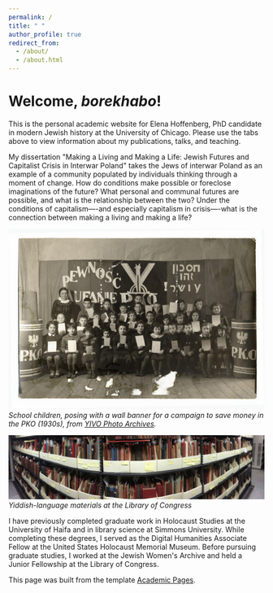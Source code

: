 ```yaml
---
permalink: /
title: " "
author_profile: true
redirect_from: 
  - /about/
  - /about.html
---
```



Welcome, *borekhabo*!
======
This is the personal academic website for Elena Hoffenberg, PhD candidate in modern Jewish history at the University of Chicago. Please use the tabs above to view information about my publications, talks, and teaching. 

My dissertation "Making a Living and Making a Life: Jewish Futures and Capitalist Crisis in Interwar Poland" takes the Jews of interwar Poland as an example of a community populated by individuals thinking through a moment of change. How do conditions make possible or foreclose imaginations of the future? What personal and communal futures are possible, and what is the relationship between the two? Under the conditions of capitalism—-and especially capitalism in crisis—-what is the connection between making a living and making a life? 

![Class of children stand in front of banner with Polish and Hebrew](/images/yarg120po6736.jpg)
*School children, posing with a wall banner for a campaign to save money in the PKO (1930s), from [YIVO Photo Archives](http://polishjews.yivoarchives.org/archive/index.php?p=collections/controlcard&id=20742).*

![Pamphlets and books in boxes on metal shelves](/images/banner.jpg)
*Yiddish-language materials at the Library of Congress*

I have previously completed graduate work in Holocaust Studies at the University of Haifa and in library science at Simmons University. While completing these degrees, I served as the Digital Humanities Associate Fellow at the United States Holocaust Memorial Museum. Before pursuing graduate studies, I worked at the Jewish Women's Archive and held a Junior Fellowship at the Library of Congress.

This page was built from the template [Academic Pages](https://academicpages.github.io/markdown/).